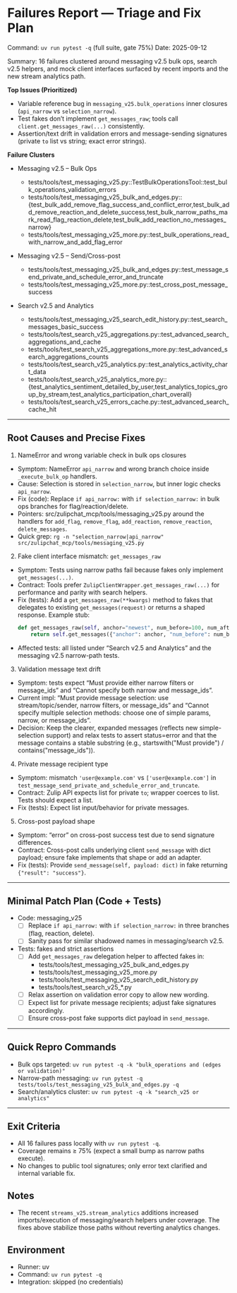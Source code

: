 # Failures Report — Triage and Fix Plan

Command: `uv run pytest -q` (full suite, gate 75%)
Date: 2025-09-12

Summary: 16 failures clustered around messaging v2.5 bulk ops, search v2.5 helpers, and mock client interfaces surfaced by recent imports and the new stream analytics path.

**Top Issues (Prioritized)**
- Variable reference bug in `messaging_v25.bulk_operations` inner closures (`api_narrow` vs `selection_narrow`).
- Test fakes don’t implement `get_messages_raw`; tools call `client.get_messages_raw(...)` consistently.
- Assertion/text drift in validation errors and message-sending signatures (private `to` list vs string; exact error strings).

**Failure Clusters**
- Messaging v2.5 – Bulk Ops
  - tests/tools/test_messaging_v25.py::TestBulkOperationsTool::test_bulk_operations_validation_errors
  - tests/tools/test_messaging_v25_bulk_and_edges.py::{test_bulk_add_remove_flag_success_and_conflict_error,test_bulk_add_remove_reaction_and_delete_success,test_bulk_narrow_paths_mark_read_flag_reaction_delete,test_bulk_add_reaction_no_messages_narrow}
  - tests/tools/test_messaging_v25_more.py::test_bulk_operations_read_with_narrow_and_add_flag_error

- Messaging v2.5 – Send/Cross-post
  - tests/tools/test_messaging_v25_bulk_and_edges.py::test_message_send_private_and_schedule_error_and_truncate
  - tests/tools/test_messaging_v25_more.py::test_cross_post_message_success

- Search v2.5 and Analytics
  - tests/tools/test_messaging_v25_search_edit_history.py::test_search_messages_basic_success
  - tests/tools/test_search_v25_aggregations.py::test_advanced_search_aggregations_and_cache
  - tests/tools/test_search_v25_aggregations_more.py::test_advanced_search_aggregations_counts
  - tests/tools/test_search_v25_analytics.py::test_analytics_activity_chart_data
  - tests/tools/test_search_v25_analytics_more.py::{test_analytics_sentiment_detailed_by_user,test_analytics_topics_group_by_stream,test_analytics_participation_chart_overall}
  - tests/tools/test_search_v25_errors_cache.py::test_advanced_search_cache_hit

---

## Root Causes and Precise Fixes

1) NameError and wrong variable check in bulk ops closures
- Symptom: NameError `api_narrow` and wrong branch choice inside `_execute_bulk_op` handlers.
- Cause: Selection is stored in `selection_narrow`, but inner logic checks `api_narrow`.
- Fix (code): Replace `if api_narrow:` with `if selection_narrow:` in bulk ops branches for flag/reaction/delete.
- Pointers: src/zulipchat_mcp/tools/messaging_v25.py around the handlers for `add_flag`, `remove_flag`, `add_reaction`, `remove_reaction`, `delete_messages`.
- Quick grep: `rg -n "selection_narrow|api_narrow" src/zulipchat_mcp/tools/messaging_v25.py`

2) Fake client interface mismatch: `get_messages_raw`
- Symptom: Tests using narrow paths fail because fakes only implement `get_messages(...)`.
- Contract: Tools prefer `ZulipClientWrapper.get_messages_raw(...)` for performance and parity with search helpers.
- Fix (tests): Add a `get_messages_raw(**kwargs)` method to fakes that delegates to existing `get_messages(request)` or returns a shaped response. Example stub:
  ```py
  def get_messages_raw(self, anchor="newest", num_before=100, num_after=0, narrow=None, include_anchor=True, client_gravatar=True, apply_markdown=True):
      return self.get_messages({"anchor": anchor, "num_before": num_before, "num_after": num_after, "narrow": narrow or []})
  ```
- Affected tests: all listed under “Search v2.5 and Analytics” and the messaging v2.5 narrow-path tests.

3) Validation message text drift
- Symptom: tests expect “Must provide either narrow filters or message_ids” and “Cannot specify both narrow and message_ids”.
- Current impl: “Must provide message selection: use stream/topic/sender, narrow filters, or message_ids” and “Cannot specify multiple selection methods: choose one of simple params, narrow, or message_ids”.
- Decision: Keep the clearer, expanded messages (reflects new simple-selection support) and relax tests to assert status=error and that the message contains a stable substring (e.g., startswith("Must provide") / contains("message_ids")).

4) Private message recipient type
- Symptom: mismatch `'user@example.com'` vs `['user@example.com']` in `test_message_send_private_and_schedule_error_and_truncate`.
- Contract: Zulip API expects list for private `to`; wrapper coerces to list. Tests should expect a list.
- Fix (tests): Expect list input/behavior for private messages.

5) Cross-post payload shape
- Symptom: “error” on cross-post success test due to send signature differences.
- Contract: Cross-post calls underlying client `send_message` with dict payload; ensure fake implements that shape or add an adapter.
- Fix (tests): Provide `send_message(self, payload: dict)` in fake returning `{"result": "success"}`.

---

## Minimal Patch Plan (Code + Tests)

- Code: messaging_v25
  - [ ] Replace `if api_narrow:` with `if selection_narrow:` in three branches (flag, reaction, delete).
  - [ ] Sanity pass for similar shadowed names in messaging/search v2.5.

- Tests: fakes and strict assertions
  - [ ] Add `get_messages_raw` delegation helper to affected fakes in:
    - tests/tools/test_messaging_v25_bulk_and_edges.py
    - tests/tools/test_messaging_v25_more.py
    - tests/tools/test_messaging_v25_search_edit_history.py
    - tests/tools/test_search_v25_*.py
  - [ ] Relax assertion on validation error copy to allow new wording.
  - [ ] Expect list for private message recipients; adjust fake signatures accordingly.
  - [ ] Ensure cross-post fake supports dict payload in `send_message`.

---

## Quick Repro Commands

- Bulk ops targeted: `uv run pytest -q -k "bulk_operations and (edges or validation)"`
- Narrow-path messaging: `uv run pytest -q tests/tools/test_messaging_v25_bulk_and_edges.py -q`
- Search/analytics cluster: `uv run pytest -q -k "search_v25 or analytics"`

---

## Exit Criteria
- All 16 failures pass locally with `uv run pytest -q`.
- Coverage remains ≥ 75% (expect a small bump as narrow paths execute).
- No changes to public tool signatures; only error text clarified and internal variable fix.

## Notes
- The recent `streams_v25.stream_analytics` additions increased imports/execution of messaging/search helpers under coverage. The fixes above stabilize those paths without reverting analytics changes.

## Environment
- Runner: uv
- Command: `uv run pytest -q`
- Integration: skipped (no credentials)
